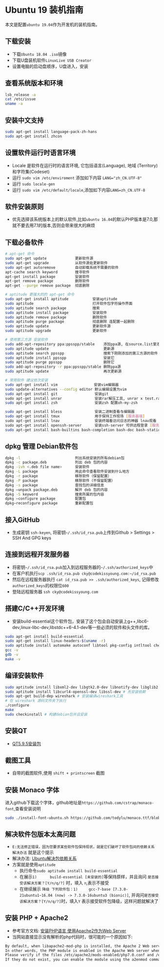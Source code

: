 # Ubuntu 19 装机指南

本文是配置`ubuntu 19.04`作为开发机的装机指南。

## 下载安装

- 下载`Ubuntu 18.04 .iso`镜像
- 下载U盘装机软件`LinuxLive USB Creator`
- 设置电脑的启动盘顺序，U盘进入，安装

## 查看系统版本和环境

```bash
lsb_release -a
cat /etc/issue
uname -a
```

## 安装中文支持

```bash
sudo apt-get install language-pack-zh-hans
sudo apt-get install zhcon
```

## 设置软件运行时语言环境

- Locale 是软件在运行时的语言环境, 它包括语言(Language), 地域 (Territory) 和字符集(Codeset)
- 运行 `sudo vim /etc/enviroment` 添加如下内容 `LANG="zh_CN.UTF-8"`
- 运行 `sudo locale-gen`
- 运行 `sudo vim /etc/default/locale`,添加如下内容`LANG=zh_CN.UTF-8`

## 软件安装原则

- 优先选择该系统版本上的默认软件,比如`ubuntu 16.04`的默认PHP版本是7.0,那就不要去用7.1的版本,否则会带来很大的麻烦

## 下载必备软件

```bash
# apt-get 命令
sudo apt-get update             更新软件源
sudo apt-get upgrade            从软件源处更新软件
sudo apt-get autoremove         自动卸载系统不需要的软件
apt-cache search keyword        搜寻软件
apt-get install package         安装软件
apt-get remove package          删除软件
apt-get --purge remove package  彻底删除

# aptitude 更强大的的 apt-get 命令
sudo apt-get install aptitude           安装aptitude
sudo aptitude                           打开软件包字符操作界面
sudo aptitude search package            搜索
sudo aptitude install package           安装软件
sudo aptitude remove package            删除软件
sudo aptitude purge package             彻底删除 连配置一起删除
sudo aptitude update                    更新软件源
sudo aptitude upgrade                   更新软件

# 使用第三方源 安装软件
sudo add-apt-repository ppa:ppsspp/stable    添加ppa源, 在source.list里添加 ppa 源了，同时完成导入key
sudo aptitude update                         更新源
sudo aptitude search ppsspp                  搜索下刚刚添加的第三方源的软件
sudo aptitude install ppsspp                 安装它
sudo aptitude purge ppsspp                   删除它
sudo add-apt-repository -r ppa:ppsspp/stable 删除ppa源
sudo aptitude update                         再次更新源

# 常用软件 建议依次安装
sudo apt-get install vim　               安装vim编辑器
sudo update-alternatives --config editor 默认编辑设置为vim
sudo apt-get install git                 安装git
sudo apt-get install unrar               安装rar解压工具, unrar x test.rar 解压到当前文件夹
sudo apt-get install zsh                 安装zsh 配置oh-my-zsh

sudo apt-get install bless               安装二进制查看与编辑器
sudo apt-get install tmux                用于保持工作现场 [服务器端]
sudo apt-get install lnav                安装终端看访问日志的神器 lnav观看 [服务器端]
sudo apt-get install openssh-server      安装ssh-server 可供远程登录 [服务器端]
sudo apt-get install bash-builtins bash-completion bash-doc bash-static  安装bash自动补全工具
```

## dpkg 管理 Debian软件包

```bash
dpkg -l                         列出系统安装的所有debian包
dpkg -c package.deb             列出 deb 包的内容
dpkg -ivh <.deb file name>      安装软件
dpkg -L package                 用此命令查看软件安装到什么地方
dpkg -r package                 移除软件（保留配置）
dpkg -P package                 移除软件（不保留配置）
dpkg -s package                 查找包的详细信息
dpkg –unpack package.deb        解开 deb 包的内容
dpkg -S keyword                 搜索所属的包内容
dpkg –configure package         配置包
dpkg–reconfigure package        重新配置包
```

## 接入GitHub

- 生成密钥 `ssh-keyen`, 将密钥`~/.ssh/id_rsa.pub`上传到Github > Settings > SSH And GPG keys

## 连接到远程开发服务器

- 将密钥`~/.ssh/id_rsa.pub`加入到远程服务器的`~/.ssh/authorized_keys`中
- 在客户机执行`scp .ssh/id_rsa.pub cky@codekissyoung.com:~/id_rsa.pub`
- 然后在远程服务器执行 `cat id_rsa.pub >> .ssh/authorized_keys`, 记得修改`authorized_keys`的权限位`600`
- 登陆远程服务器 `ssh cky@codekissyoung.com`

## 搭建C/C++开发环境

- 安装build-essential这个软件包，安装了这个包会自动安装上g++,libc6-dev,linux-libc-dev,libstdc++6-4.1-dev等一些必须的软件和头文件的库。

```bash
sudo apt-get install build-essential
sudo apt-get install linux-headers-$(uname -r)
sudo aptitude install automake autoconf libtool pkg-config intltool checkinstall
gcc -v
gdb -v
make -v
```

## 编译安装软件

```bash
sudo aptitude install libxml2-dev libgtk2.0-dev libnotify-dev libglib2.0-dev libevent-dev
sudo aptitude install libcurl4-openssl-dev libssl-dev # 先安装依赖
sudo apt-get build-dep wireshark # 安装编译wireshark工具
# 在 wireshark 源码文件夹下执行
./configure
make
sudo checkinstall # 构建debian包并且安装
```

## 安装QT

- [QT5.9.5安装包](http://download.qt.io/official_releases/qt/5.9/5.9.5/)

## 截图工具

- 自带的截图软件,使用 `shift + printscreen` 截图

## 安装 Monaco 字体

 进入github下载这个字体，github地址是`https://github.com/cstrap/monaco-font`,查看安装说明

```bash
sudo ./install-font-ubuntu.sh https://github.com/todylu/monaco.ttf/blob/master/monaco.ttf?raw=true
```

## 解决软件包版本太高问题

- `E:无法修正错误，因为您要求某些软件包保持现状，就是它们破坏了软件包间的依赖关系 解决办法` 就是这个提示
- 解决办法: [Ubuntu解决包依赖关系](https://blog.csdn.net/newmann/article/details/70149021)
- 方案就是使用`aptitude`
  - 执行命令`sudo aptitude install build-essential`
  - 在展示`1)      build-essential [未安装的]`等保持原样，并且询问 `是否接受该解决方案？[Y/n/q/?]` 时，填入 `n`,表示不接受
  - 在继续展示 `降级 下列软件包：1)     gcc-7-base [7.3.0-21ubuntu1~16.04 (now) -> 7.3.0-16ubuntu3 (bionic)]`, 并询问`是否接受该解决方案？[Y/n/q/?]`时，填入`Y` 表示接受软件包降级，这样问题就解决了

## 安装 PHP + Apache2

- 参考官方文档: [安装PHP语言 使用Apache2作为Web Server](https://help.ubuntu.com/lts/serverguide/php.html.en-GB)
- 当网站直接显示没有解析的php代码时，很可能的一个原因如下:

```bash
By default, when libapache2-mod-php is installed, the Apache 2 Web server is configured to run PHP scripts.
In other words, the PHP module is enabled in the Apache Web server when you install the module.
Please verify if the files /etc/apache2/mods-enabled/php7.0.conf and /etc/apache2/mods-enabled/php7.0.load exist.
If they do not exist, you can enable the module using the a2enmod command
```
